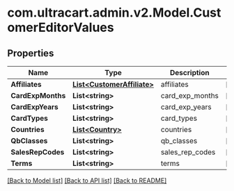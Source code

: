 # com.ultracart.admin.v2.Model.CustomerEditorValues
## Properties

Name | Type | Description | Notes
------------ | ------------- | ------------- | -------------
**Affiliates** | [**List&lt;CustomerAffiliate&gt;**](CustomerAffiliate.md) | affiliates | [optional] 
**CardExpMonths** | **List&lt;string&gt;** | card_exp_months | [optional] 
**CardExpYears** | **List&lt;string&gt;** | card_exp_years | [optional] 
**CardTypes** | **List&lt;string&gt;** | card_types | [optional] 
**Countries** | [**List&lt;Country&gt;**](Country.md) | countries | [optional] 
**QbClasses** | **List&lt;string&gt;** | qb_classes | [optional] 
**SalesRepCodes** | **List&lt;string&gt;** | sales_rep_codes | [optional] 
**Terms** | **List&lt;string&gt;** | terms | [optional] 


[[Back to Model list]](../README.md#documentation-for-models) [[Back to API list]](../README.md#documentation-for-api-endpoints) [[Back to README]](../README.md)

